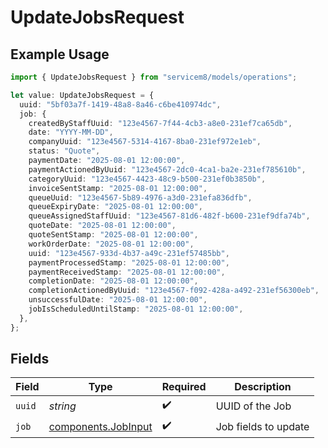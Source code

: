 # UpdateJobsRequest

## Example Usage

```typescript
import { UpdateJobsRequest } from "servicem8/models/operations";

let value: UpdateJobsRequest = {
  uuid: "5bf03a7f-1419-48a8-8a46-c6be410974dc",
  job: {
    createdByStaffUuid: "123e4567-7f44-4cb3-a8e0-231ef7ca65db",
    date: "YYYY-MM-DD",
    companyUuid: "123e4567-5314-4167-8ba0-231ef972e1eb",
    status: "Quote",
    paymentDate: "2025-08-01 12:00:00",
    paymentActionedByUuid: "123e4567-2dc0-4ca1-ba2e-231ef785610b",
    categoryUuid: "123e4567-4423-48c9-b500-231ef0b3850b",
    invoiceSentStamp: "2025-08-01 12:00:00",
    queueUuid: "123e4567-5b89-4976-a3d0-231efa836dfb",
    queueExpiryDate: "2025-08-01 12:00:00",
    queueAssignedStaffUuid: "123e4567-81d6-482f-b600-231ef9dfa74b",
    quoteDate: "2025-08-01 12:00:00",
    quoteSentStamp: "2025-08-01 12:00:00",
    workOrderDate: "2025-08-01 12:00:00",
    uuid: "123e4567-933d-4b37-a49c-231ef57485bb",
    paymentProcessedStamp: "2025-08-01 12:00:00",
    paymentReceivedStamp: "2025-08-01 12:00:00",
    completionDate: "2025-08-01 12:00:00",
    completionActionedByUuid: "123e4567-f092-428a-a492-231ef56300eb",
    unsuccessfulDate: "2025-08-01 12:00:00",
    jobIsScheduledUntilStamp: "2025-08-01 12:00:00",
  },
};
```

## Fields

| Field                                                      | Type                                                       | Required                                                   | Description                                                |
| ---------------------------------------------------------- | ---------------------------------------------------------- | ---------------------------------------------------------- | ---------------------------------------------------------- |
| `uuid`                                                     | *string*                                                   | :heavy_check_mark:                                         | UUID of the Job                                            |
| `job`                                                      | [components.JobInput](../../models/components/jobinput.md) | :heavy_check_mark:                                         | Job fields to update                                       |